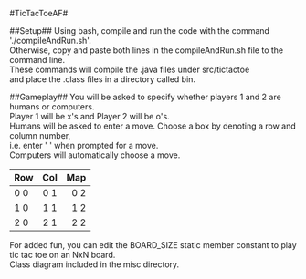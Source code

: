 #TicTacToeAF#

##Setup##
Using bash, compile and run the code with the command './compileAndRun.sh'.  
Otherwise, copy and paste both lines in the compileAndRun.sh file to the command line.  
These commands will compile the .java files under src/tictactoe  
and place the .class files in a directory called bin.  

##Gameplay##
You will be asked to specify whether players 1 and 2 are humans or computers.  
Player 1 will be x's and Player 2 will be o's.  
Humans will be asked to enter a move. Choose a box by denoting a row and column number,  
i.e. enter '<row> <column>' when prompted for a move.  
Computers will automatically choose a move.  

| Row | Col  | Map |
| --- |:---:| ---:|
| 0 0 | 0 1 | 0 2 |
| 1 0 | 1 1 | 1 2 |
| 2 0 | 2 1 | 2 2 |


For added fun, you can edit the BOARD_SIZE static member constant to play tic tac toe on an NxN board.  
Class diagram included in the misc directory.  
